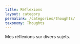 ```yaml
---
title: Réflexions
layout: category
permalink: /categories/thoughts/
taxonomy: Thoughts
---
```


Mes réflexions sur divers sujets.